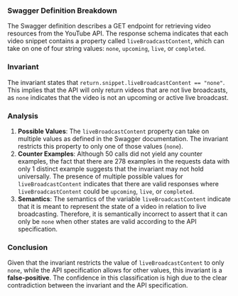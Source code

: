 ### Swagger Definition Breakdown
The Swagger definition describes a GET endpoint for retrieving video resources from the YouTube API. The response schema indicates that each video snippet contains a property called `liveBroadcastContent`, which can take on one of four string values: `none`, `upcoming`, `live`, or `completed`. 

### Invariant
The invariant states that `return.snippet.liveBroadcastContent == "none"`. This implies that the API will only return videos that are not live broadcasts, as `none` indicates that the video is not an upcoming or active live broadcast.

### Analysis
1. **Possible Values**: The `liveBroadcastContent` property can take on multiple values as defined in the Swagger documentation. The invariant restricts this property to only one of those values (`none`). 
2. **Counter Examples**: Although 50 calls did not yield any counter examples, the fact that there are 278 examples in the requests data with only 1 distinct example suggests that the invariant may not hold universally. The presence of multiple possible values for `liveBroadcastContent` indicates that there are valid responses where `liveBroadcastContent` could be `upcoming`, `live`, or `completed`. 
3. **Semantics**: The semantics of the variable `liveBroadcastContent` indicate that it is meant to represent the state of a video in relation to live broadcasting. Therefore, it is semantically incorrect to assert that it can only be `none` when other states are valid according to the API specification.

### Conclusion
Given that the invariant restricts the value of `liveBroadcastContent` to only `none`, while the API specification allows for other values, this invariant is a **false-positive**. The confidence in this classification is high due to the clear contradiction between the invariant and the API specification.
